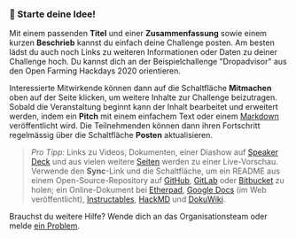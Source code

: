 ### &#128640; Starte deine Idee!

Mit einem passenden **Titel** und einer **Zusammenfassung** sowie einem kurzen **Beschrieb** kannst du einfach deine Challenge posten. Am besten lädst du auch noch Links zu weiteren Informationen oder Daten zu deiner Challenge hoch. Du kannst dich an der Beispielchallenge "Dropadvisor" aus den Open Farming Hackdays 2020 orientieren.

Interessierte Mitwirkende können dann auf die Schaltfläche **Mitmachen** oben auf der Seite klicken, um weitere Inhalte zur Challenge beizutragen. Sobald die Veranstaltung beginnt kann der Inhalt bearbeitet und erweitert werden, indem ein **Pitch** mit einem einfachem Text oder einem [Markdown](https://github.com/adam-p/markdown-here/wiki/Markdown-Cheatsheet) veröffentlicht wird. Die Teilnehmenden können dann ihren Fortschritt regelmässig über die Schaltfläche **Posten** aktualisieren.

> *Pro Tipp:* Links zu Videos, Dokumenten, einer Diashow auf [Speaker Deck](https://speakerdeck.com/) und aus vielen weitere [Seiten](https://oembed.com/#section7) werden zu einer Live-Vorschau. Verwende den **Sync**-Link und die Schaltfläche, um ein README aus einem Open-Source-Repository auf [GitHub](https://github.com/), [GitLab](https://gitlab.com/) oder [Bitbucket](https://bitbucket.org/) zu holen; ein Online-Dokument bei [Etherpad](http://etherpad.org/), [Google Docs](http://docs.google.com/) (im Web veröffentlicht), [Instructables](http://instructables.com/), [HackMD](https://hackmd.io/) und [DokuWiki](http://make.opendata.ch/wiki/project:home).

Brauchst du weitere Hilfe? Wende dich an das Organisationsteam oder melde [ein Problem](https://github.com/hackathons-ftw/dribdat/issues).
